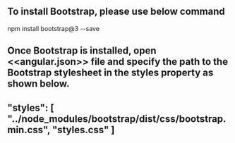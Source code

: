To install Bootstrap, please use below command
----------------------------------------------

npm install bootstrap@3 --save

Once Bootstrap is installed, open <<angular.json>> file and specify the path to the Bootstrap stylesheet in the styles property 
as shown below.
-----------------------------------------------------------------------
"styles": [
    "../node_modules/bootstrap/dist/css/bootstrap.min.css",
    "styles.css"
  ]
-----------------------------------------------------------------------
